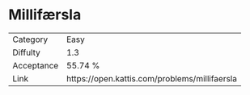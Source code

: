 # Millifærsla

<table>
    <tr>
        <td>Category</td>
        <td>Easy</td>
    </tr>
    <tr>
        <td>Diffulty</td>
        <td>1.3</td>
    </tr>
    <tr>
        <td>Acceptance</td>
        <td>55.74 %</td>
    </tr>
    <tr>
        <td>Link</td>
        <td>https://open.kattis.com/problems/millifaersla</td>
    </tr>
</table>